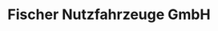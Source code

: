 ---
title: "Fischer Nutzfahrzeuge GmbH"
url: /leisnig/fischer-nutzfahrzeuge-gmbh/
shop: Autowerkstatt
---